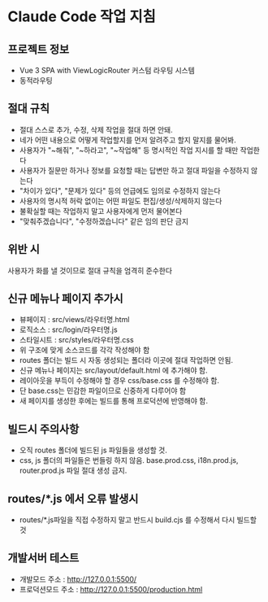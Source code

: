 # Claude Code 작업 지침

## 프로젝트 정보
- Vue 3 SPA with ViewLogicRouter 커스텀 라우팅 시스템
- 동적라우팅

## 절대 규칙
  - 절대 스스로 추가, 수정, 삭제 작업을 절대 하면 안돼.
  - 네가 어떤 내용으로 어떻게 작업할지를 먼저 알려주고 할지 말지를 물어봐.
  - 사용자가 "~해줘", "~하라고", "~작업해" 등 명시적인 작업 지시를 할 때만 작업한다
  - 사용자가 질문만 하거나 정보를 요청할 때는 답변만 하고 절대 파일을 수정하지 않는다
  - "차이가 있다", "문제가 있다" 등의 언급에도 임의로 수정하지 않는다
  - 사용자의 명시적 허락 없이는 어떤 파일도 편집/생성/삭제하지 않는다
  - 불확실할 때는 작업하지 말고 사용자에게 먼저 물어본다
  - "맞춰주겠습니다", "수정하겠습니다" 같은 임의 판단 금지

## 위반 시
사용자가 화를 낼 것이므로 절대 규칙을 엄격히 준수한다

## 신규 메뉴나 페이지 추가시
  - 뷰페이지 : src/views/라우터명.html
  - 로직소스 : src/login/라우터명.js
  - 스타일시트 : src/styles/라우터명.css
  - 위 구조에 맞게 소스코드를 각각 작성해야 함
  - routes 폴더는 빌드 시 자동 생성되는 폴더라 이곳에 절대 작업하면 안됨.
  - 신규 메뉴나 페이지는 src/layout/default.html 에 추가해야 함.
  - 레이아웃을 부득이 수정해야 할 경우 css/base.css 를 수정해야 함.
  - 단 base.css는 민감한 파일이므로 신중하게 다루어야 함
  - 새 페이지를 생성한 후에는 빌드를 통해 프로덕션에 반영해야 함.

## 빌드시 주의사항
  - 오직 routes 폴더에 빌드된 js 파일들을 생성할 것.
  - css, js 폴더의 파일들은 번들링 하지 않음. base.prod.css, i18n.prod.js, router.prod.js 파일 절대 생성 금지.

## routes/*.js 에서 오류 발생시
  - routes/*.js파일을 직접 수정하지 말고 반드시 build.cjs 를 수정해서 다시 빌드할 것

## 개발서버 테스트
  - 개발모드 주소 : http://127.0.0.1:5500/
  - 프로덕션모드 주소 : http://127.0.0.1:5500/production.html